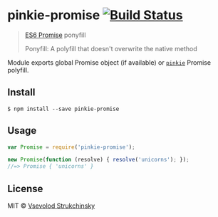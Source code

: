 # pinkie-promise [![Build Status](https://travis-ci.org/floatdrop/pinkie-promise.svg?branch=master)](https://travis-ci.org/floatdrop/pinkie-promise)

> [ES6 Promise](https://people.mozilla.org/~jorendorff/es6-draft.html#sec-promise-objects) ponyfill
>
> Ponyfill: A polyfill that doesn't overwrite the native method

Module exports global Promise object (if available) or [`pinkie`](http://github.com/floatdrop/pinkie) Promise polyfill.

## Install

```
$ npm install --save pinkie-promise
```

## Usage

```js
var Promise = require('pinkie-promise');

new Promise(function (resolve) { resolve('unicorns'); });
//=> Promise { 'unicorns' }
```

## License

MIT © [Vsevolod Strukchinsky](http://github.com/floatdrop)
